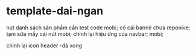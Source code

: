 # template-dai-ngan
nút danh sách sản phẩm cần test code mobi;
có cái bannẻ chưa reponive;
tạm sửa mấy cái nút mobi;
chỉnh lại hiệu ứng của navbar;
mobi;

chỉnh lại icon header -đã xong

